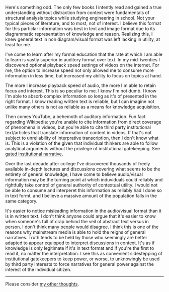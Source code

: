 <link href="../css/styles.css" rel="stylesheet" />

Here's something odd. The only few books I intently read and gained a true understanding without distraction from context were fundamentals of structural analysis topics while studying engineering in school. Not your typical pieces of literature, and to most, not of interest. I believe this format for this particlar information was best in text and image format due to its diagrammatic representation of knowledge and reason. Realizing this, I knew general text in non diagram/visual format was left lacking in utility, at least for me.

I've come to learn after my formal education that the rate at which I am able to learn is vastly superior in auditory format over text. In my mid-twenties I discovered optional playback speed settings of videos on the internet. For me, the option to increase speed not only allowed me to consume more information in less time, but increased my ability to focus on topics at hand.

The more I increase playback speed of audio, the more I'm able to retain focus and interest. This is so peculiar to me. I know I'm not dumb. I know I'm able to absorb complex information so long as it's of presented in the right format. I know reading written text is reliable, but I can imagine not unlike many others is not as reliable as a means for knowledge acquisition. 

Then comes YouTube, a behemoth of auditory information. Fun fact regarding Wikipedia: you're unable to cite information from direct coverage of phenomena in videos, but you're able to cite third party institutional text/articles that translate information of content in videos. If that's not subject to unreliability of interprative transcription, then I don't know what is. This is a violation of the given that individual thinkers are able to follow analytical arguments without the privilege of institutional gatekeeping. See [gated institutional narrative](./gin.md).

Over the last decade after college I've discovered thousands of freely available in-depth lectures and discussions covering what seems to be the entirety of general knowledge, I have come to believe audio/visual information may be the turning point at which induviduals could reliably and rightfully take control of general authority of contextual utility. I would not be able to consume and interperet this information as reliably had I done so in text formt, and I believe a massive amount of the population falls in the same category.

It's easier to notice misleading information in the audio/visual format than it is in written text. I don't think anyone could argue that it's easier to know when someone's full of crap behind the veil of abstract text versus in person. I don't think many people would disagree. I think this is one of the reasons why mainstream media is able to hold the reigns of general narratives. Truth tends to be held by those who seemingly are better adapted to appear equipped to interpret discussions in context. It's as if knowledge is only legitimate if it's in text format and if you're the first to read it, no matter the interpretation. I see this as convenient sidestepping of institutional gatekeepers to keep power, or worse, to unknowingly be used by third party interests to force narratives for general power against the interest of the individual citizen.
___

Please consider [my other thoughts](./README.md).
